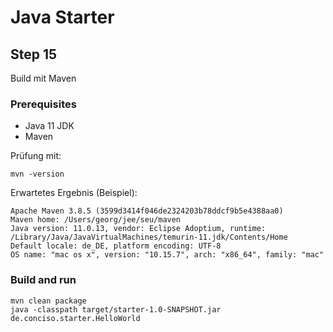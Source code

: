 # Java Starter #

## Step 15

Build mit Maven

### Prerequisites
- Java 11 JDK
- Maven

Prüfung mit:
```shell
mvn -version
```

Erwartetes Ergebnis (Beispiel):
```shell
Apache Maven 3.8.5 (3599d3414f046de2324203b78ddcf9b5e4388aa0)
Maven home: /Users/georg/jee/seu/maven
Java version: 11.0.13, vendor: Eclipse Adoptium, runtime: /Library/Java/JavaVirtualMachines/temurin-11.jdk/Contents/Home
Default locale: de_DE, platform encoding: UTF-8
OS name: "mac os x", version: "10.15.7", arch: "x86_64", family: "mac"
```

### Build and run

```shell
mvn clean package
java -classpath target/starter-1.0-SNAPSHOT.jar de.conciso.starter.HelloWorld
```
